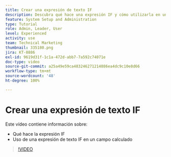 ```yaml
---
title: Crear una expresión de texto IF
description: Descubra qué hace una expresión IF y cómo utilizarla en un campo calculado en  [!DNL Workfront].
feature: System Setup and Administration
type: Tutorial
role: Admin, Leader, User
level: Experienced
activity: use
team: Technical Marketing
thumbnail: 335180.png
jira: KT-8886
exl-id: 9619d31f-1c1a-472d-abb7-7a592c74071e
doc-type: video
source-git-commit: a25a49e59ca483246271214886ea4dc9c10e8d66
workflow-type: tm+mt
source-wordcount: '48'
ht-degree: 100%

---
```


# Crear una expresión de texto IF

Este vídeo contiene información sobre:

* Qué hace la expresión IF
* Uso de una expresión de texto IF en un campo calculado

>[!VIDEO](https://video.tv.adobe.com/v/335180/?quality=12&learn=on)
